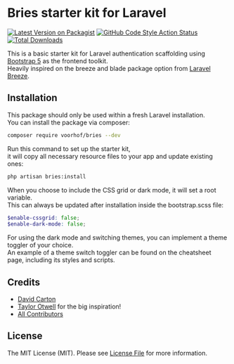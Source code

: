 # Bries starter kit for Laravel

[![Latest Version on Packagist](https://img.shields.io/packagist/v/voorhof/bries.svg?style=flat-square)](https://packagist.org/packages/voorhof/bries)
[![GitHub Code Style Action Status](https://img.shields.io/github/actions/workflow/status/voorhof/bries/fix-php-code-style-issues.yml?branch=master&label=code%20style&style=flat-square)](https://github.com/voorhof/bries/actions?query=workflow%3A"Fix+PHP+code+style+issues"+branch%3Amaster)
[![Total Downloads](https://img.shields.io/packagist/dt/voorhof/bries.svg?style=flat-square)](https://packagist.org/packages/voorhof/bries)

This is a basic starter kit for Laravel authentication scaffolding using [Bootstrap 5](https://getbootstrap.com/) as the frontend toolkit.  
Heavily inspired on the breeze and blade package option from [Laravel Breeze](https://github.com/laravel/breeze).

## Installation

This package should only be used within a fresh Laravel installation.  
You can install the package via composer:

```bash
composer require voorhof/bries --dev
```

Run this command to set up the starter kit,  
it will copy all necessary resource files to your app and update existing ones:

```bash
php artisan bries:install
```

When you choose to include the CSS grid or dark mode, it will set a root variable.   
This can always be updated after installation inside the bootstrap.scss file:

```scss
$enable-cssgrid: false;
$enable-dark-mode: false;
```

For using the dark mode and switching themes, you can implement a theme toggler of your choice.  
An example of a theme switch toggler can be found on the cheatsheet page, including its styles and scripts.

## Credits

- [David Carton](https://github.com/voorhof)
- [Taylor Otwell](https://github.com/taylorotwell) for the big inspiration!
- [All Contributors](https://github.com/voorhof/bries/contributors)

## License

The MIT License (MIT). Please see [License File](LICENSE.md) for more information.
